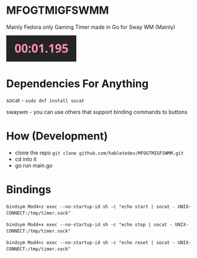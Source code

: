 # MFOGTMIGFSWMM
Mainly Fedora only Gaming Timer made in Go for Sway WM (Mainly)

![screenshot](https://github.com/hablethedev/MFOGTMIGFSWMM/blob/main/screen.png?raw=true)

# Dependencies For Anything
socat - `sudo dnf install socat`

swaywm - you can use others that support binding commands to buttons

# How (Development)

- clone the repo `git clone github.com/habletedev/MFOGTMIGFSWMM.git`
- cd into it
- go run main.go

# Bindings

`bindsym Mod4+z exec --no-startup-id sh -c "echo start | socat - UNIX-CONNECT:/tmp/timer.sock"`

`bindsym Mod4+x exec --no-startup-id sh -c "echo stop | socat - UNIX-CONNECT:/tmp/timer.sock"`

`bindsym Mod4+c exec --no-startup-id sh -c "echo reset | socat - UNIX-CONNECT:/tmp/timer.sock"`
